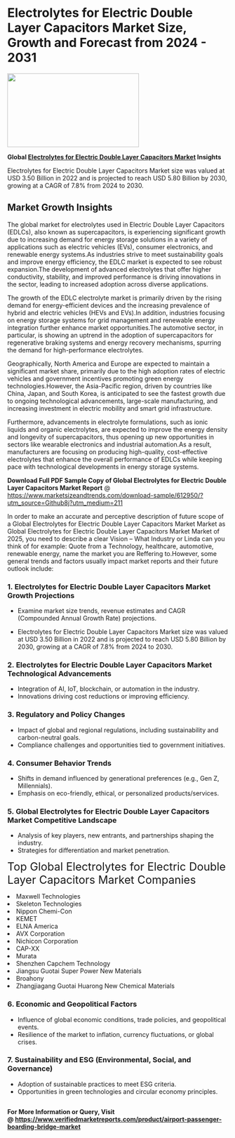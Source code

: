 <H1>Electrolytes for Electric Double Layer Capacitors Market Size, Growth and Forecast from 2024 - 2031</H1><img class="aligncenter size-medium wp-image-584254" src="https://thirdeyenews.in/wp-content/uploads/2024/09/Global-Market-Research-300x168.jpeg" alt="" width="300" height="168" /><p><strong>Global&nbsp;<a href="https://www.marketsizeandtrends.com/download-sample/612950/?utm_source=Github8j?utm_medium=211">Electrolytes for Electric Double Layer Capacitors Market</a> Insights</strong></p><p>Electrolytes for Electric Double Layer Capacitors Market size was valued at USD 3.50 Billion in 2022 and is projected to reach USD 5.80 Billion by 2030, growing at a CAGR of 7.8% from 2024 to 2030.</p><p><h2>Market Growth Insights</h2> <p>The global market for electrolytes used in Electric Double Layer Capacitors (EDLCs), also known as supercapacitors, is experiencing significant growth due to increasing demand for energy storage solutions in a variety of applications such as electric vehicles (EVs), consumer electronics, and renewable energy systems.As industries strive to meet sustainability goals and improve energy efficiency, the EDLC market is expected to see robust expansion.The development of advanced electrolytes that offer higher conductivity, stability, and improved performance is driving innovations in the sector, leading to increased adoption across diverse applications.</p> <p>The growth of the EDLC electrolyte market is primarily driven by the rising demand for energy-efficient devices and the increasing prevalence of hybrid and electric vehicles (HEVs and EVs).In addition, industries focusing on energy storage systems for grid management and renewable energy integration further enhance market opportunities.The automotive sector, in particular, is showing an uptrend in the adoption of supercapacitors for regenerative braking systems and energy recovery mechanisms, spurring the demand for high-performance electrolytes.</p> <p>Geographically, North America and Europe are expected to maintain a significant market share, primarily due to the high adoption rates of electric vehicles and government incentives promoting green energy technologies.However, the Asia-Pacific region, driven by countries like China, Japan, and South Korea, is anticipated to see the fastest growth due to ongoing technological advancements, large-scale manufacturing, and increasing investment in electric mobility and smart grid infrastructure.</p> <p>Furthermore, advancements in electrolyte formulations, such as ionic liquids and organic electrolytes, are expected to improve the energy density and longevity of supercapacitors, thus opening up new opportunities in sectors like wearable electronics and industrial automation.As a result, manufacturers are focusing on producing high-quality, cost-effective electrolytes that enhance the overall performance of EDLCs while keeping pace with technological developments in energy storage systems.</p> <p><span class=""><strong>Download Full PDF Sample Copy of Global Electrolytes for Electric Double Layer Capacitors Market Report</strong> @ <a href="https://www.marketsizeandtrends.com/download-sample/612950/?utm_source=Github8j?utm_medium=211" target="_blank">https://www.marketsizeandtrends.com/download-sample/612950/?utm_source=Github8j?utm_medium=211</a></span></p><p>In order to make an accurate and perceptive description of future scope of a Global&nbsp;Electrolytes for Electric Double Layer Capacitors Market Market as Global&nbsp;Electrolytes for Electric Double Layer Capacitors Market Market of 2025, you need to describe a clear Vision &ndash; What Industry or Linda can you think of for example: Quote from a Technology, healthcare, automotive, renewable energy, name the market you are Reffering to.However, some general trends and factors usually impact market reports and their future outlook include:</p><h3>1.&nbsp;<strong>Electrolytes for Electric Double Layer Capacitors Market Growth Projections</strong></h3><ul><li>Examine market size trends, revenue estimates and CAGR (Compounded Annual Growth Rate) projections.</li><li><p>Electrolytes for Electric Double Layer Capacitors Market size was valued at USD 3.50 Billion in 2022 and is projected to reach USD 5.80 Billion by 2030, growing at a CAGR of 7.8% from 2024 to 2030.</p></li></ul><h3>2.&nbsp;<strong>Electrolytes for Electric Double Layer Capacitors Market Technological Advancements</strong></h3><ul><li>Integration of AI, IoT, blockchain, or automation in the industry.</li><li>Innovations driving cost reductions or improving efficiency.</li></ul><h3>3.&nbsp;<strong>Regulatory and Policy Changes</strong></h3><ul><li>Impact of global and regional regulations, including sustainability and carbon-neutral goals.</li><li>Compliance challenges and opportunities tied to government initiatives.</li></ul><h3>4.&nbsp;<strong>Consumer Behavior Trends</strong></h3><ul><li>Shifts in demand influenced by generational preferences (e.g., Gen Z, Millennials).</li><li>Emphasis on eco-friendly, ethical, or personalized products/services.</li></ul><h3>5.&nbsp;<strong>Global Electrolytes for Electric Double Layer Capacitors Market Competitive Landscape</strong></h3><ul><li>Analysis of key players, new entrants, and partnerships shaping the industry.</li><li>Strategies for differentiation and market penetration.</li></ul><p data-pm-slice="1 1 []"><span style="color: inherit; font-family: inherit; font-size: 25px;">Top Global Electrolytes for Electric Double Layer Capacitors Market Companies</span></p><div class="" data-test-id=""><p><li>Maxwell Technologies</li><li> Skeleton Technologies</li><li> Nippon Chemi-Con</li><li> KEMET</li><li> ELNA America</li><li> AVX Corporation</li><li> Nichicon Corporation</li><li> CAP-XX</li><li> Murata</li><li> Shenzhen Capchem Technology</li><li> Jiangsu Guotai Super Power New Materials</li><li> Broahony</li><li> Zhangjiagang Guotai Huarong New Chemical Materials</li></p></div><h3>6.&nbsp;<strong>Economic and Geopolitical Factors</strong></h3><ul><li>Influence of global economic conditions, trade policies, and geopolitical events.</li><li>Resilience of the market to inflation, currency fluctuations, or global crises.</li></ul><h3>7.&nbsp;<strong>Sustainability and ESG (Environmental, Social, and Governance)</strong></h3><ul><li>Adoption of sustainable practices to meet ESG criteria.</li><li>Opportunities in green technologies and circular economy principles.</li></ul><h2><strong style="font-size: 14px;">For More Information or Query, Visit @&nbsp;</strong><a style="background-color: #ffffff; font-size: 14px;" href="https://www.marketsizeandtrends.com/report/electrolytes-for-electric-double-layer-capacitors-market/" target="_blank">https://www.verifiedmarketreports.com/product/airport-passenger-boarding-bridge-market</a></h2>